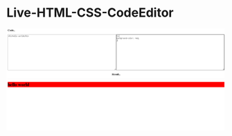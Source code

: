 # Live-HTML-CSS-CodeEditor
![App Screenshot](https://raw.githubusercontent.com/loay-mohamed-xv/Live-HTML-CSS-CodeEditor/main/LiveCodeEditor%20-%20Google%20Chrome%2005_04_2022%2002_19_42%20(3).png)
